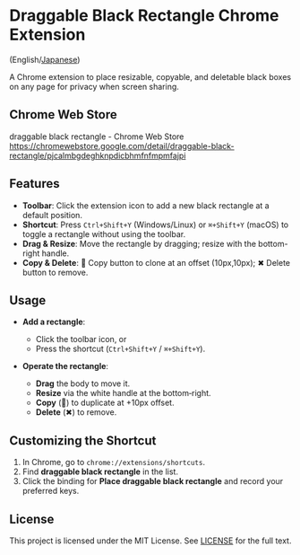 # Draggable Black Rectangle Chrome Extension

(English/[Japanese](README-ja.md))

A Chrome extension to place resizable, copyable, and deletable black boxes on any page for privacy when screen sharing.

## Chrome Web Store

draggable black rectangle - Chrome Web Store
https://chromewebstore.google.com/detail/draggable-black-rectangle/pjcalmbgdeghknpdicbhmfnfmpmfajpi

## Features

* **Toolbar**: Click the extension icon to add a new black rectangle at a default position.
* **Shortcut**: Press `Ctrl+Shift+Y` (Windows/Linux) or `⌘+Shift+Y` (macOS) to toggle a rectangle without using the toolbar.
* **Drag & Resize**: Move the rectangle by dragging; resize with the bottom-right handle.
* **Copy & Delete**: 📄 Copy button to clone at an offset (10px,10px); ✖ Delete button to remove.

## Usage

* **Add a rectangle**:

  * Click the toolbar icon, or
  * Press the shortcut (`Ctrl+Shift+Y` / `⌘+Shift+Y`).
* **Operate the rectangle**:

  * **Drag** the body to move it.
  * **Resize** via the white handle at the bottom‑right.
  * **Copy** (📄) to duplicate at +10px offset.
  * **Delete** (✖) to remove.

## Customizing the Shortcut

1. In Chrome, go to `chrome://extensions/shortcuts`.
2. Find **draggable black rectangle** in the list.
3. Click the binding for **Place draggable black rectangle** and record your preferred keys.

## License

This project is licensed under the MIT License. See [LICENSE](LICENSE) for the full text.
